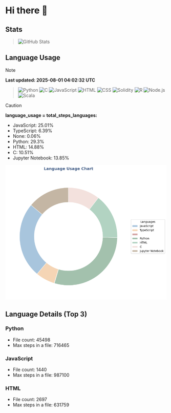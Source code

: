 # Hi there 👋

## Stats
>![GitHub Stats](https://github-profile-summary-cards.vercel.app/api/cards/stats?username=yasu521)
## Language Usage

>[!NOTE]
> **Last updated: 2025-08-01 04:02:32 UTC**

>![Python](https://img.shields.io/badge/Language-Python-blue) ![C](https://img.shields.io/badge/Language-C-lightgrey) ![JavaScript](https://img.shields.io/badge/Language-JavaScript-yellow)
>![HTML](https://img.shields.io/badge/Language-HTML-orange) ![CSS](https://img.shields.io/badge/Language-CSS-blueviolet) ![Solidity](https://img.shields.io/badge/Language-Solidity-gray)
>![R](https://img.shields.io/badge/Language-R-lightblue) ![Node.js](https://img.shields.io/badge/Language-Node.js-green) ![Scala](https://img.shields.io/badge/Language-Scala-red) 

>[!CAUTION]
> **language_usage = total_steps_languages:** 

- JavaScript: 25.01%
- TypeScript: 6.39%
- None: 0.06%
- Python: 29.3%
- HTML: 14.88%
- C: 10.51%
- Jupyter Notebook: 13.85%

![Language Usage Chart](language_usage.png)

## Language Details (Top 3)

### Python
- File count: 45498
- Max steps in a file: 716465

### JavaScript
- File count: 1440
- Max steps in a file: 987100

### HTML
- File count: 2697
- Max steps in a file: 631759
